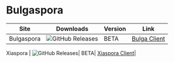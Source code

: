 # Bulgaspora

Site | Downloads | Version | Link |
------------ | ------------- | ------------- | ------------- |
Bulgaspora | <img alt="GitHub Releases" src="https://img.shields.io/github/downloads/Dekryptor/Bulgaspora/BETA/total?color=darkcyan&label=Downloads&style=flat-square">| BETA| [Bulga Client](https://github.com/Dekryptor/Bulgaspora/releases/download/BETA/Bulgaspora.exe)|

Xiaspora | <img alt="GitHub Releases" src="https://img.shields.io/github/downloads/Dekryptor/Bulgaspora/XIA/total?color=darkcyan&label=Downloads&style=flat-square">| BETA| [Xiaspora Client](https://github.com/Dekryptor/Bulgaspora/releases/download/XIA/Xiaspora.exe)|
